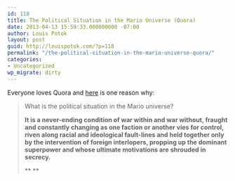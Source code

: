 ```yaml
---
id: 118
title: The Political Situation in the Mario Universe (Quora)
date: 2013-04-13 15:59:33.000000000 -07:00
author: Louis Potok
layout: post
guid: http://louispotok.com/?p=118
permalink: "/the-political-situation-in-the-mario-universe-quora/"
categories:
- Uncategorized
wp_migrate: dirty
---
```

Everyone loves Quora and [here](http://www.quora.com/Mario-series/What-is-the-political-situation-in-the-Mario-universe) is one reason why:

> What is the political situation in the Mario universe?
> 
> **It is a never-ending condition of war within and war without, fraught and constantly changing as one faction or another vies for control, riven along racial and ideological fault-lines and held together only by the intervention of ****foreign**** interlopers, propping up the dominant superpower and whose ultimate motivations are shrouded in secrecy.**
> 
> ** **